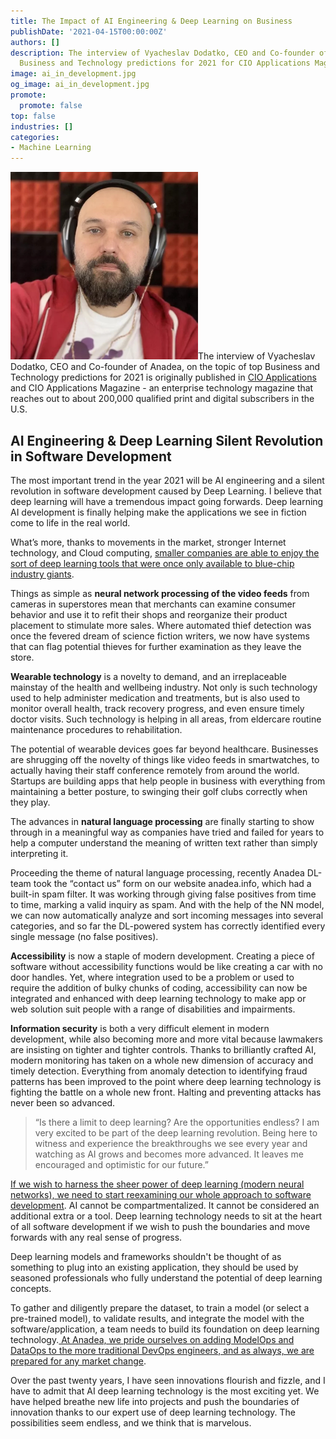 ```yaml
---
title: The Impact of AI Engineering & Deep Learning on Business
publishDate: '2021-04-15T00:00:00Z'
authors: []
description: The interview of Vyacheslav Dodatko, CEO and Co-founder of Anadea, on
  Business and Technology predictions for 2021 for CIO Applications Magazine.
image: ai_in_development.jpg
og_image: ai_in_development.jpg
promote:
  promote: false
top: false
industries: []
categories:
- Machine Learning
---
```

<img src="slava_dodatko.jpg" width='300' class="float-left">The interview of Vyacheslav Dodatko, CEO and Co-founder of Anadea, on the topic of top Business and Technology predictions for 2021 is originally published in <a href="https://education.cioapplications.com/" rel="nofollow" target="_blank">CIO Applications</a> and CIO Applications Magazine - an enterprise technology magazine that reaches out to about 200,000 qualified print and digital subscribers in the U.S.

## AI Engineering & Deep Learning Silent Revolution in Software Development

The most important trend in the year 2021 will be AI engineering and a silent revolution in software development caused by Deep Learning. I believe that deep learning will have a tremendous impact going forwards. Deep learning AI development is finally helping make the applications we see in fiction come to life in the real world.

What’s more, thanks to movements in the market, stronger Internet technology, and Cloud computing, <ins>smaller companies are able to enjoy the sort of deep learning tools that were once only available to blue-chip industry giants</ins>.

Things as simple as **neural network processing of the video feeds** from cameras in superstores mean that merchants can examine consumer behavior and use it to refit their shops and reorganize their product placement to stimulate more sales. Where automated thief detection was once the fevered dream of science fiction writers, we now have systems that can flag potential thieves for further examination as they leave the store.

**Wearable technology** is a novelty to demand, and an irreplaceable mainstay of the health and wellbeing industry. Not only is such technology used to help administer medication and treatments, but is also used to monitor overall health, track recovery progress, and even ensure timely doctor visits. Such technology is helping in all areas, from eldercare routine maintenance procedures to rehabilitation.

The potential of wearable devices goes far beyond healthcare. Businesses are shrugging off the novelty of things like video feeds in smartwatches, to actually having their staff conference remotely from around the world. Startups are building apps that help people in business with everything from maintaining a better posture, to swinging their golf clubs correctly when they play.

The advances in **natural language processing** are finally starting to show through in a meaningful way as companies have tried and failed for years to help a computer understand the meaning of written text rather than simply interpreting it.

Proceeding the theme of natural language processing, recently Anadea DL-team took the “contact us” form on our website anadea.info, which had a built-in spam filter. It was working through giving false positives from time to time, marking a valid inquiry as spam. And with the help of the NN model, we can now automatically analyze and sort incoming messages into several categories, and so far the DL-powered system has correctly identified every single message (no false positives).

**Accessibility** is now a staple of modern development. Creating a piece of software without accessibility functions would be like creating a car with no door handles. Yet, where integration used to be a problem or used to require the addition of bulky chunks of coding, accessibility can now be integrated and enhanced with deep learning technology to make app or web solution suit people with a range of disabilities and impairments.

**Information security** is both a very difficult element in modern development, while also becoming more and more vital because lawmakers are insisting on tighter and tighter controls. Thanks to brilliantly crafted AI, modern monitoring has taken on a whole new dimension of accuracy and timely detection. Everything from anomaly detection to identifying fraud patterns has been improved to the point where deep learning technology is fighting the battle on a whole new front. Halting and preventing attacks has never been so advanced.

>“Is there a limit to deep learning? Are the opportunities endless? I am very excited to be part of the deep learning revolution. Being here to witness and experience the breakthroughs we see every year and watching as AI grows and becomes more advanced. It leaves me encouraged and optimistic for our future.”

<ins>If we wish to harness the sheer power of deep learning (modern neural networks), we need to start reexamining our whole approach to software development</ins>. AI cannot be compartmentalized. It cannot be considered an additional extra or a tool. Deep learning technology needs to sit at the heart of all software development if we wish to push the boundaries and move forwards with any real sense of progress.

Deep learning models and frameworks shouldn't be thought of as something to plug into an existing application, they should be used by seasoned professionals who fully understand the potential of deep learning concepts.

To gather and diligently prepare the dataset, to train a model (or select a pre-trained model), to validate results, and integrate the model with the software/application, a team needs to build its foundation on deep learning technology.<ins> At Anadea, we pride ourselves on adding ModelOps and DataOps to the more traditional DevOps engineers, and as always, we are prepared for any market change</ins>.

Over the past twenty years, I have seen innovations flourish and fizzle, and I have to admit that AI deep learning technology is the most exciting yet. We have helped breathe new life into projects and push the boundaries of innovation thanks to our expert use of deep learning technology. The possibilities seem endless, and we think that is marvelous.
